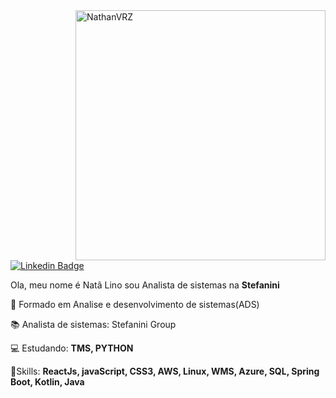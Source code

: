 

<!--
**NathanVRZ/NathanVRZ** is a ✨ _special_ ✨ repository because its `README.md` (this file) appears on your GitHub profile.
### Hi there 👋
Here are some ideas to get you started:

- 🔭 I’m currently working on ...
- 🌱 I’m currently learning ...
- 👯 I’m looking to collaborate on ...
- 🤔 I’m looking for help with ...
- 💬 Ask me about ...
- 📫 How to reach me: ...
- 😄 Pronouns: ...
- ⚡ Fun fact: ...
-->

<img src="https://raw.githubusercontent.com/MicaelliMedeiros/micaellimedeiros/master/image/computer-illustration.png" min-width="400px" max-width="400px" width="400px" align="right" alt="NathanVRZ">

[![Linkedin Badge](https://img.shields.io/badge/-Natã%20Lino-6633cc?style=flat-square&logo=Linkedin&logoColor=white&link=https://www.linkedin.com/in/natã-lino-b630b21a4/)](https://www.linkedin.com/in/natã-lino-b630b21a4/)

Ola, meu nome é Natã Lino sou Analista de sistemas na <strong> Stefanini</strong>

🏫 Formado em Analise e desenvolvimento de sistemas(ADS)

📚 Analista de sistemas: Stefanini Group

💻 Estudando: <strong> TMS, PYTHON </strong>

🔧Skills: <strong>ReactJs, javaScript, CSS3, AWS, Linux, WMS, Azure, SQL, Spring Boot, Kotlin, Java</strong>


